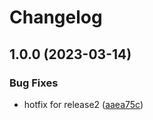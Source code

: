 # Changelog

## 1.0.0 (2023-03-14)


### Bug Fixes

* hotfix for release2 ([aaea75c](https://github.com/daehyun0/release-please-test/commit/aaea75c6334ba0201dc10c8bf59be2d2b56450af))
